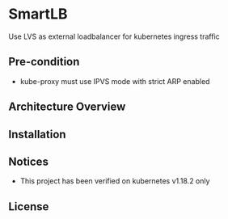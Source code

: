 # SmartLB

Use LVS as external loadbalancer for kubernetes ingress traffic

## Pre-condition
- kube-proxy must use IPVS mode with strict ARP enabled

## Architecture Overview

## Installation

## Notices
- This project has been verified on kubernetes v1.18.2 only

## License